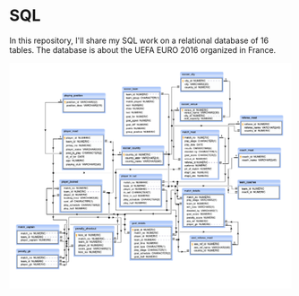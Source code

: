 # SQL
In this repository, I'll share my SQL work on a relational database of 16 tables. The database is about the UEFA EURO 2016 organized in France.


![](soccer-database.png)
